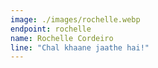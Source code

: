 ```yaml
---
image: ./images/rochelle.webp
endpoint: rochelle
name: Rochelle Cordeiro
line: "Chal khaane jaathe hai!"
---
```


